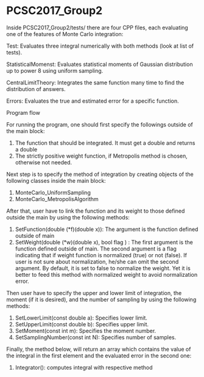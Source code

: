 # PCSC2017_Group2

Inside PCSC2017_Group2/tests/ there are four CPP files, each evaluating one of the features of Monte Carlo integration:

  Test: Evaluates three integral numerically with both methods (look at list of tests).

  StatisticalMomenst: Evaluates statistical moments of Gaussian distribution up to power 8 using uniform sampling.

  CentralLimitTheory: Integrates the same function many time to find the distribution of answers. 

  Errors: Evaluates the true and estimated error for a specific function.

Program flow

For running the program, one should first specify the followings outside of the main block:
1. The function that should be integrated. It must get a double and returns a double
2. The strictly positive weight function, if Metropolis method is chosen, otherwise not needed.

Next step is to specify the method of integration by creating objects of the following classes inside the main block:
1. MonteCarlo_UniformSampling
2. MonteCarlo_MetropolisAlgorithm

After that, user have to link the function and its weight to those defined outside the main by using the following methods:
1. SetFunction(double (*f)(double x)): The argument is the function defined outside of main
2. SetWeight(double (*w)(double x), bool flag ) : The first argument is the function defined outside of main. The second argument is a flag indicating that if weight function is normalized (true) or not (false). If user is not sure about normalization, he/she can omit the second argument. By default, it is set to false to normalize the weight. Yet it is better to feed this method with normalized weight to avoid normalization error.

Then user have to specify the upper and lower limit of integration, the moment (if it is desired), and the number of sampling by using the following methods:
1. SetLowerLimit(const double a): Specifies lower limit.
2. SetUpperLimit(const double b): Specifies upper limit.
3. SetMoment(const int m): Specifies the moment number.
4. SetSamplingNumber(const int N): Specifies number of samples.

Finally, the method below, will return an array which contains the value of the integral in the first element and the evaluated error in the second one:
1. Integrator(): computes integral with respective method
